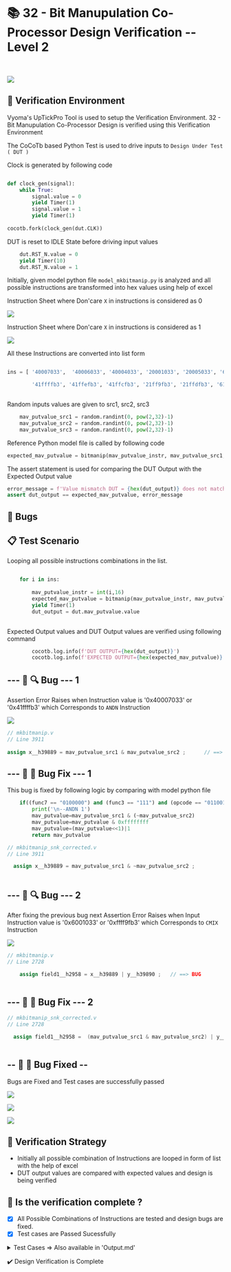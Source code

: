 </br>

# 📚 32 - Bit Manupulation Co-Processor Design Verification -- Level 2

</br>

![](Images/vs.png)

## 📝 Verification Environment

Vyoma's UpTickPro Tool is used to setup the Verification Environment. 32 - Bit Manupulation Co-Processor Design is verified using this Verification Environment

The CoCoTb based Python Test is used to drive inputs to `Design Under Test ( DUT )`

Clock is generated by following code

```python 

def clock_gen(signal):
    while True:
        signal.value = 0
        yield Timer(1) 
        signal.value = 1
        yield Timer(1)     
        
cocotb.fork(clock_gen(dut.CLK))

```
DUT is reset to IDLE State before driving input values

```python
    dut.RST_N.value = 0
    yield Timer(10) 
    dut.RST_N.value = 1

```

Initially, given model python file `model_mkbitmanip.py` is analyzed and all possible instructions are transformed into hex values using help of excel

Instruction Sheet where Don'care `X` in instructions is considered as 0

![](Images/snk0.png)

Instruction Sheet where Don'care `X` in instructions is considered as 1

![](Images/snk1.png)

All these Instructions are converted into list form 

```python

ins = [ '40007033',  '40006033', '40004033', '20001033', '20005033', '60001033', '60005033', '20002033', '20004033', '20006033', '48001033', '28001033', '68001033', '48005033', '28005033', '68005033', '6001033', '6005033', '4001033', '4005033', '60001013', '60101013', '60201013', '60401013', '60501013', '61001013', '61101013', '61201013', '61801013', '61901013', '61a01013', 'a001033', 'a003033', 'a002033', 'a004033', 'a005033', 'a006033', 'a007033', '48006033', '8006033', '8004033', '48004033', '8007033', '20001013', '20005013', '60005013', '48001013', '28001013', '68001013', '48005013', '8001033', '8005033', '8001013', '8005013', '28005013', '68005013', '4005013', '48007033',

        '41ffffb3', '41ffefb3', '41ffcfb3', '21ff9fb3', '21ffdfb3', '61ff9fb3', '61ffdfb3', '21ffafb3', '21ffcfb3', '21ffefb3', '49ff9fb3', '29ff9fb3', '69ff9fb3', '49ffdfb3', '29ffdfb3', '69ffdfb3', 'ffff9fb3', 'ffffdfb3', 'fdff9fb3', 'fdffdfb3', '600f9f93', '601f9f93', '602f9f93', '604f9f93', '605f9f93', '610f9f93', '611f9f93', '612f9f93', '618f9f93', '619f9f93', '61af9f93', 'bff9fb3', 'bffbfb3', 'bffafb3', 'bffcfb3', 'bffdfb3', 'bffefb3', 'bffffb3', '49ffefb3', '9ffefb3', '9ffcfb3', '49ffcfb3', '9ffffb3', '27ff9f93', '23ffdf93', '63ffdf93', '4fff9f93', '2fff9f93', '6fff9f93', '4fffdf93', '9ff9fb3', '9ffdfb3', 'bff9f93', 'bffdf93', '2bffdf93', '6bffdf93', 'ffffdf93', '49ffffb3']
            
```   

Random inputs values are given to src1, src2, src3 

```python
    mav_putvalue_src1 = random.randint(0, pow(2,32)-1)
    mav_putvalue_src2 = random.randint(0, pow(2,32)-1)
    mav_putvalue_src3 = random.randint(0, pow(2,32)-1)
```

Reference Python model file is called by following code

```python
expected_mav_putvalue = bitmanip(mav_putvalue_instr, mav_putvalue_src1, mav_putvalue_src2, mav_putvalue_src3)

```

The assert statement is used for comparing the DUT Output with the Expected Output value

```python
error_message = f'Value mismatch DUT = {hex(dut_output)} does not match MODEL = {hex(expected_mav_putvalue)}'
assert dut_output == expected_mav_putvalue, error_message
```



## :bug: Bugs 

## 📋 Test Scenario 

Looping all possible instructions combinations in the list.

```python

    for i in ins:
    
        mav_putvalue_instr = int(i,16)
        expected_mav_putvalue = bitmanip(mav_putvalue_instr, mav_putvalue_src1, mav_putvalue_src2, mav_putvalue_src3)
        yield Timer(1) 
        dut_output = dut.mav_putvalue.value
            
```

Expected Output values and DUT Output values are verified using following command

```python
        cocotb.log.info(f'DUT OUTPUT={hex(dut_output)}')
        cocotb.log.info(f'EXPECTED OUTPUT={hex(expected_mav_putvalue)}')
```

## --- :ant: :mag:  Bug --- 1

Assertion Error Raises when Instruction value is '0x40007033'  or '0x41ffffb3' which Corresponds to `ANDN` Instruction 

![](Images/l2_1.png)


```verilog
// mkbitmanip.v 
// Line 3911
  
assign x__h39889 = mav_putvalue_src1 & mav_putvalue_src2 ;      // ==> BUG

```


## --- :ant: :wrench:  Bug Fix --- 1

This bug is fixed by following logic by comparing with model python file

```python
    if((func7 == "0100000") and (func3 == "111") and (opcode == "0110011") ):
        print('\n--ANDN 1')
        mav_putvalue=mav_putvalue_src1 & (~mav_putvalue_src2)
        mav_putvalue=mav_putvalue & 0xffffffff
        mav_putvalue=(mav_putvalue<<1)|1
        return mav_putvalue
```

```verilog
// mkbitmanip_snk_corrected.v 
// Line 3911

  assign x__h39889 = mav_putvalue_src1 & ~mav_putvalue_src2 ;            //  ====> BUG CORRECTED
  
```

## --- :ant: :mag:  Bug --- 2

After fixing the previous bug next Assertion Error Raises when Input Instruction value is '0x6001033'  or  '0xffff9fb3' which Corresponds to `CMIX` Instruction 

![](Images/l2_2.png)


```verilog
// mkbitmanip.v 
// Line 2728

    assign field1__h2958 = x__h39889 | y__h39890 ;   // ==> BUG
    
```

## --- :ant: :wrench:  Bug Fix --- 2

```verilog
// mkbitmanip_snk_corrected.v 
// Line 2728

  assign field1__h2958 =  (mav_putvalue_src1 & mav_putvalue_src2) | y__h39890 ;   // ==> BUG CORRECTED
  
```


## -- :bug: :hammer: Bug Fixed --

Bugs are Fixed and Test cases are successfully passed

![](Images/bug2.png)

![](Images/bug2.png)

![](Images/l2_3.png)


## 📝 Verification Strategy

- Initially all possible combination of Instructions are looped in form of list with the help of excel
- DUT output values are compared with expected values and design is being verified


## 📝 Is the verification complete ?

 - [x] All Possible Combinations of Instructions are tested and design bugs are fixed.
 - [x] Test cases are Passed Sucessfully
 
 <details>
 <summary> Test Cases => Also available in 'Output.md' </summary>
 
```  
------------------ For Full Test Cases Refer => " Output.md " File ------------------------

 0.00ns INFO     Found test test_mkbitmanip.run_test
 0.00ns INFO     running run_test (1/1)

--ANDN 1
     0.01ns INFO     DUT OUTPUT=0x800c001
     0.01ns INFO     EXPECTED OUTPUT=0x800c001
--ORN 2
     0.01ns INFO     DUT OUTPUT=0x1ea7dfe5d
     0.01ns INFO     EXPECTED OUTPUT=0x1ea7dfe5d
--XNOR 3
     0.01ns INFO     DUT OUTPUT=0x1e27d3e5d
     0.01ns INFO     EXPECTED OUTPUT=0x1e27d3e5d
--SLO  4
     0.01ns INFO     DUT OUTPUT=0x106ffffff
     0.01ns INFO     EXPECTED OUTPUT=0x106ffffff
--SRO  5
     0.01ns INFO     DUT OUTPUT=0x1ffffff91
     0.01ns INFO     EXPECTED OUTPUT=0x1ffffff91
                     
                     .
                     .
                     .
                     .
                     .
                        
--UNSHFLI  56  (check)
     0.12ns INFO     DUT OUTPUT=0x184c34965
     0.12ns INFO     EXPECTED OUTPUT=0x184c34965
--GORCI 57
     0.12ns INFO     DUT OUTPUT=0x1ffffffff
     0.12ns INFO     EXPECTED OUTPUT=0x1ffffffff
--GREVI  58
     0.12ns INFO     DUT OUTPUT=0xc16c304f
     0.12ns INFO     EXPECTED OUTPUT=0xc16c304f
--_FSRI  59
     0.12ns INFO     DUT OUTPUT=0x19061b41b
     0.12ns INFO     EXPECTED OUTPUT=0x19061b41b
--BFP  60
--SLO function
     0.13ns INFO     DUT OUTPUT=0x15c30da0d
     0.13ns INFO     EXPECTED OUTPUT=0x15c30da0d
     0.13ns INFO     run_test passed
     0.13ns INFO     **************************************************************************************
                     ** TEST                          STATUS  SIM TIME (ns)  REAL TIME (s)  RATIO (ns/s) **
                     **************************************************************************************
                     ** test_mkbitmanip.run_test       PASS           0.13           0.05          2.81  **
                     **************************************************************************************
                     ** TESTS=1 PASS=1 FAIL=0 SKIP=0                  0.13           0.06          2.13  **
                     **************************************************************************************
                       
                       
```
</details>

 
:heavy_check_mark: Design Verification is Complete
